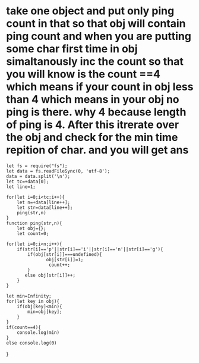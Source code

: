 # take one object and put only ping count in that so that obj will contain ping count and when you are putting some char first time in obj simaltanously inc the count so that you will know is the count ==4 which means if your count in obj less than 4 which means in your obj no ping is there. why 4 because length of ping is 4. After this itrerate over the obj and check for the min time repition of char. and you will get ans


    let fs = require("fs");
    let data = fs.readFileSync(0, 'utf-8');
    data = data.split('\n');
    let tc=+data[0];
    let line=1;

    for(let i=0;i<tc;i++){
        let n=+data[line++];
        let str=data[line++];
        ping(str,n)
    }
    function ping(str,n){
        let obj={};
        let count=0;
        
    for(let i=0;i<n;i++){
        if(str[i]=='p'||str[i]=='i'||str[i]=='n'||str[i]=='g'){
            if(obj[str[i]]===undefined){
                   obj[str[i]]=1;
                    count++;
            }
           else obj[str[i]]++;
        }
    }
    
    let min=Infinity;
    for(let key in obj){
        if(obj[key]<min){
            min=obj[key];
        }
    }
    if(count==4){
        console.log(min)
    }
    else console.log(0)
}
 
